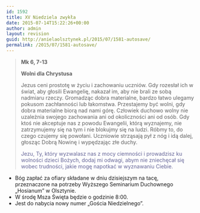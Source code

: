 ```yaml
---
id: 1592
title: XV Niedziela zwykła
date: 2015-07-14T15:22:26+00:00
author: admin
layout: revision
guid: http://anielaolsztynek.pl/2015/07/1581-autosave/
permalink: /2015/07/1581-autosave/
---
```

> **Mk 6, 7-13**
> 
> **Wolni dla Chrystusa**
> 
> Jezus ceni prostotę w życiu i zachowaniu uczniów. Gdy rozesłał ich w świat, aby głosili Ewangelię, nakazał im, aby nie brali ze sobą nadmiaru rzeczy. Gromadząc dobra materialne, bardzo łatwo ulegamy pokusom zachłanności lub łakomstwa. Przestajemy być wolni, gdy dobra materialne biorą nad nami górę. Człowiek duchowo wolny nie uzależnia swojego zachowania ani od okoliczności ani od osób. Gdy ktoś nie akceptuje nas z powodu Ewangelii, którą wyznajemy, nie zatrzymujemy się na tym i nie blokujmy się na ludzi. Róbmy to, do czego czujemy się powołani. Uczniowie strząsają pył z nóg i idą dalej, głosząc Dobrą Nowinę i wypędzając złe duchy.
> 
> <span style="color: #666699;">Jezu, Ty, który wyzwalasz nas z mocy ciemności i prowadzisz ku wolności dzieci Bożych, dodaj mi odwagi, abym nie zniechęcał się wobec trudności, jakie mogę napotkać w wyznawaniu Ciebie.</span>

  * Bóg zapłać za ofiary składane w dniu dzisiejszym na tacę, przeznaczone na potrzeby Wyższego Seminarium Duchownego &#8222;Hosianum&#8221; w Olsztynie.
  * W środę Msza Święta będzie o godzinie 8:00.
  * Jest do nabycia nowy numer &#8222;Gościa Niedzielnego&#8221;.